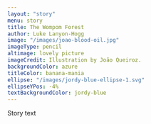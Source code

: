 ```yaml
---
layout: "story"
menu: story
title: The Wompom Forest
author: Luke Lanyon-Hogg
image: "/images/joao-blood-oil.jpg"
imageType: pencil
altimage: lovely picture
imageCredit: Illustration by João Queiroz.
backgroundColor: azure
titleColor: banana-mania
ellipse: "/images/jordy-blue-ellipse-1.svg"
ellipseYPos: -4%
textBackgroundColor: jordy-blue
---
```


Story text